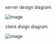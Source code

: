 

server design diagram 

![image](https://github.com/sytpb/netflow/assets/12178686/374ccaa0-6feb-432b-a9c7-3bb9f1c9fca8)

client disign diagram

![image](https://github.com/sytpb/netflow/assets/12178686/a3bcdf22-4181-47d3-a914-336fecf00d5f)
